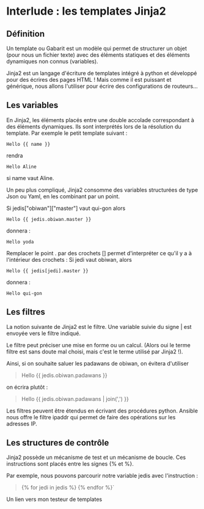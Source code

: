
# Interlude  : les templates Jinja2


## Définition
Un template ou Gabarit est un modèle qui permet de structurer un objet (pour nous un fichier texte) avec des éléments statiques et des éléments dynamiques non connus (variables). 

Jinja2 est un langage d'écriture de  templates intégré à python et développé pour des écrires des pages HTML  ! Mais comme il est puissant et générique, nous allons l'utiliser pour écrire des configurations de routeurs...

## Les variables
En Jinja2, les éléments placés entre une double accolade correspondant à des éléments dynamiques. Ils sont interprétés lors de la résolution du template. Par exemple le petit template suivant :

    Hello {{ name }}

rendra 

    Hello Aline

si name vaut Aline. 
  
 Un peu plus compliqué, Jinja2 consomme des variables structurées de type Json ou Yaml, en les combinant par un point.

Si jedis["obiwan"]["master"]  vaut qui-gon
alors

    Hello {{ jedis.obiwan.master }}

donnera :

    Hello yoda

Remplacer le point . par des crochets []  permet d'interpréter ce qu'il y a à l'intérieur des crochets :
Si jedi vaut obiwan, alors

    Hello {{ jedis[jedi].master }} 
 donnera :
 

    Hello qui-gon


## Les filtres
La notion suivante de Jinja2 est le filtre. Une variable suivie du signe | est envoyée vers le filtre indiqué.

Le filtre peut préciser une mise en forme ou un calcul. (Alors oui le terme filtre est sans doute mal choisi, mais c'est le terme utilisé par Jinja2 !).

Ainsi, si on souhaite saluer les padawans de obiwan, on évitera d'utiliser

> Hello {{ jedis.obiwan.padawans }}
 
 on écrira plutôt :
>  Hello {{ jedis.obiwan.padawans | join(',') }}

Les filtres peuvent être étendus en écrivant des procédures python. Ansible nous offre le filtre ipaddr qui  permet de faire des opérations sur les adresses IP.

## Les structures de contrôle

Jinja2 possède un mécanisme de test et un mécanisme de boucle. Ces instructions sont placés entre les signes {% et  %}.

Par exemple, nous pouvons parcourir notre variable  jedis avec l'instruction :

> {% for jedi in jedis %} 
> {% endfor %}`



 

Un lien vers mon testeur de templates

<!--stackedit_data:
eyJoaXN0b3J5IjpbLTEwNzYyODQxNTUsLTE3OTA0MjQ1MzIsLT
Y2MTk5MDMyNiwxNjAwMjU1MDQ0LDIxMjkyMzg1NzcsNDk3Mjgw
MzM1LDczMDk5ODExNl19
-->